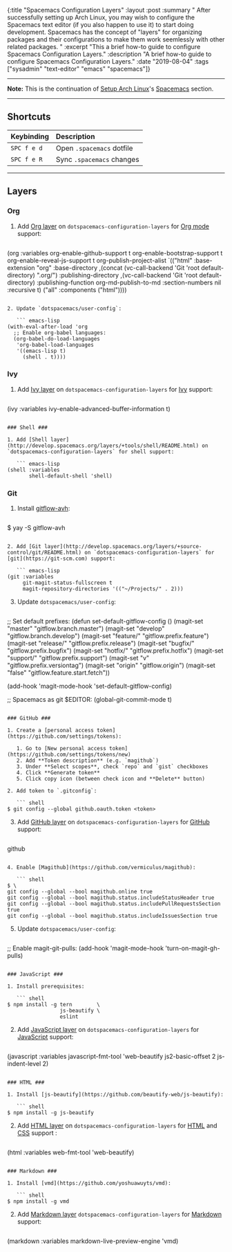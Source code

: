 {:title       "Spacemacs Configuration Layers"
 :layout      :post
 :summary     "
              After successfully setting up Arch Linux, you may wish to configure the Spacemacs text editor (if you also happen to use it) to start doing development.
              Spacemacs has the concept of \"layers\" for organizing packages and their configurations to make them work seemlessly with other related packages.
              "
 :excerpt     "This a brief how-to guide to configure Spacemacs Configuration Layers."
 :description "A brief how-to guide to configure Spacemacs Configuration Layers."
 :date        "2019-08-04"
 :tags        ["sysadmin"
               "text-editor"
               "emacs"
               "spacemacs"]}

-------------------------------------------------------------------------------

**Note:** This is the continuation of [Setup Arch Linux](setup-arch-linux)'s [Spacemacs](setup-arch-linux#spacemacs) section.

-------------------------------------------------------------------------------

Shortcuts
---------

| Keybinding  | Description               |
| :---------- | :------------------------ |
| `SPC f e d` | Open `.spacemacs` dotfile |
| `SPC f e R` | Sync `.spacemacs` changes |

-------------------------------------------------------------------------------

Layers
------

### Org ###

1. Add [Org layer](http://develop.spacemacs.org/layers/+emacs/org/README.html) on `dotspacemacs-configuration-layers` for [Org mode](https://orgmode.org) support:

   ``` emacs-lisp
(org :variables
     org-enable-github-support t
     org-enable-bootstrap-support t
     org-enable-reveal-js-support t
     org-publish-project-alist
     `(("html"
        :base-extension "org"
        :base-directory ,(concat (vc-call-backend 'Git 'root default-directory) ".org/")
        :publishing-directory ,(vc-call-backend 'Git 'root default-directory)
        :publishing-function org-md-publish-to-md
        :section-numbers nil
        :recursive t)
       ("all"
        :components ("html"))))
```

2. Update `dotspacemacs/user-config`:

   ``` emacs-lisp
(with-eval-after-load 'org
  ;; Enable org-babel languages:
  (org-babel-do-load-languages
   'org-babel-load-languages
   '((emacs-lisp t)
     (shell . t))))
```

### Ivy ###

1. Add [Ivy layer](http://develop.spacemacs.org/layers/+completion/ivy/README.html) on `dotspacemacs-configuration-layers` for [Ivy](https://oremacs.com/swiper) support:

   ``` emacs-lisp
(ivy :variables
     ivy-enable-advanced-buffer-information t)
```

### Shell ###

1. Add [Shell layer](http://develop.spacemacs.org/layers/+tools/shell/README.html) on `dotspacemacs-configuration-layers` for shell support:

   ``` emacs-lisp
(shell :variables
       shell-default-shell 'shell)
```

### Git ###

1. Install [gitflow-avh](https://github.com/petervanderdoes/gitflow-avh):

   ``` shell
$ yay -S gitflow-avh
```

2. Add [Git layer](http://develop.spacemacs.org/layers/+source-control/git/README.html) on `dotspacemacs-configuration-layers` for [git](https://git-scm.com) support:

   ``` emacs-lisp
(git :variables
     git-magit-status-fullscreen t
     magit-repository-directories '(("~/Projects/" . 2)))
```

3. Update `dotspacemacs/user-config`:

   ``` emacs-lisp
;; Set default prefixes:
(defun set-default-gitflow-config ()
  (magit-set "master"    "gitflow.branch.master")
  (magit-set "develop"   "gitflow.branch.develop")
  (magit-set "feature/"  "gitflow.prefix.feature")
  (magit-set "release/"  "gitflow.prefix.release")
  (magit-set "bugfix/"   "gitflow.prefix.bugfix")
  (magit-set "hotfix/"   "gitflow.prefix.hotfix")
  (magit-set "support/"  "gitflow.prefix.support")
  (magit-set "v"         "gitflow.prefix.versiontag")
  (magit-set "origin"    "gitflow.origin")
  (magit-set "false"     "gitflow.feature.start.fetch"))

(add-hook 'magit-mode-hook 'set-default-gitflow-config)

;; Spacemacs as git $EDITOR:
(global-git-commit-mode t)
```

### GitHub ###

1. Create a [personal access token](https://github.com/settings/tokens):

   1. Go to [New personal access token](https://github.com/settings/tokens/new)
   2. Add **Token description** (e.g. `magithub`)
   3. Under **Select scopes**, check `repo` and `gist` checkboxes
   4. Click **Generate token**
   5. Click copy icon (between check icon and **Delete** button)

2. Add token to `.gitconfig`:

   ``` shell
$ git config --global github.oauth.token <token>
```

3. Add [GitHub layer](http://develop.spacemacs.org/layers/+source-control/github/README.html) on `dotspacemacs-configuration-layers` for [GitHub](https://github.com) support:

   ``` emacs-lisp
github
```

4. Enable [Magithub](https://github.com/vermiculus/magithub):

   ``` shell
$ \
git config --global --bool magithub.online true
git config --global --bool magithub.status.includeStatusHeader true
git config --global --bool magithub.status.includePullRequestsSection true
git config --global --bool magithub.status.includeIssuesSection true
```

5. Update `dotspacemacs/user-config`:

   ``` emacs-lisp
;; Enable magit-git-pulls:
(add-hook 'magit-mode-hook 'turn-on-magit-gh-pulls)
```

### JavaScript ###

1. Install prerequisites:

   ``` shell
$ npm install -g tern        \
                 js-beautify \
                 eslint
```

2. Add [JavaScript layer](http://develop.spacemacs.org/layers/+lang/javascript/README.html) on `dotspacemacs-configuration-layers` for [JavaScript](https://www.ecma-international.org/publications/standards/Ecma-262.htm) support:

   ``` emacs-lisp
(javascript :variables
            javascript-fmt-tool 'web-beautify
            js2-basic-offset 2
            js-indent-level 2)
```

### HTML ###

1. Install [js-beautify](https://github.com/beautify-web/js-beautify):

   ``` shell
$ npm install -g js-beautify
```

2. Add [HTML layer](http://develop.spacemacs.org/layers/+lang/html/README.html) on `dotspacemacs-configuration-layers` for [HTML](https://html.spec.whatwg.org) and [CSS](https://www.w3.org/Style/CSS) support :

   ``` emacs-lisp
(html :variables
      web-fmt-tool 'web-beautify)
```

### Markdown ###

1. Install [vmd](https://github.com/yoshuawuyts/vmd):

   ``` shell
$ npm install -g vmd
```

2. Add [Markdown layer](http://develop.spacemacs.org/layers/+lang/markdown/README.html) `dotspacemacs-configuration-layers` for [Markdown](https://daringfireball.net/projects/markdown) support:

   ``` emacs-lisp
(markdown :variables
          markdown-live-preview-engine 'vmd)
```
